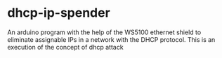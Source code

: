 # dhcp-ip-spender
 An arduino program with the help of the WS5100 ethernet shield to eliminate assignable IPs in a network with the DHCP protocol.  This is an execution of the concept of dhcp attack
